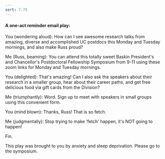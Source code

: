 ```yaml
---
sort: 7.75
---
```


#### A one-act reminder email play:

You (wondering aloud): How can I see awesome research talks from amazing, diverse and accomplished UC postdocs this Monday and Tuesday mornings, and also make Russ proud?

Me (Russ, beaming): You can attend this totally sweet Baskin President's and Chancellor's Postdoctoral Fellowship Symposium from 9-11 using these zoom links for Monday and Tuesday mornings. 

You (delighted): That's amazing! Can I also ask the speakers about their research in a smaller group, hear about their career paths, and get free delicious food via gift cards from the Division?

Me (triumphantly): Word. Sign up to meet with speakers in small groups using this convenient form. 

You (mind blown): Thanks, Russ! That is so fetch. 

Me (judgmentally): Stop trying to make 'fetch' happen, it's NOT going to happen!

Fin. 

This play was brought to you by anxiety and sleep deprivation. Please go to the symposium. 
